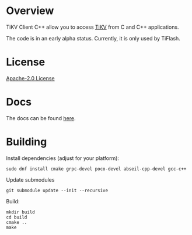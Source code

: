 # Overview

TiKV Client C++ allow you to access [TiKV](https://github.com/tikv/tikv) from C and C++ applications.

The code is in an early alpha status. Currently, it is only used by TiFlash.

# License

[Apache-2.0 License](/LICENSE)

# Docs

The docs can be found [here](https://tikv.org/docs/dev/develop/clients/cpp/).

# Building

Install dependencies (adjust for your platform):
```
sudo dnf install cmake grpc-devel poco-devel abseil-cpp-devel gcc-c++
```

Update submodules
```
git submodule update --init --recursive
```

Build:
```
mkdir build
cd build
cmake ..
make
```
